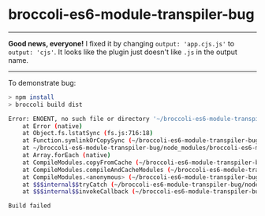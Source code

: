 broccoli-es6-module-transpiler-bug
==================================

----------------------

**Good news, everyone!** I fixed it by changing `output: 'app.cjs.js'` to `output: 'cjs'`. It looks like the plugin just doesn't like `.js` in the output name.

----------------------

To demonstrate bug:

```bash
> npm install
> broccoli build dist

Error: ENOENT, no such file or directory '~/broccoli-es6-module-transpiler-bug/tmp/compile_modules-tmp_cache_dir-jbRvJdUD.tmp/0/app.cjs.js.map'
    at Error (native)
    at Object.fs.lstatSync (fs.js:716:18)
    at Function.symlinkOrCopySync (~/broccoli-es6-module-transpiler-bug/node_modules/broccoli-es6-module-transpiler/node_modules/symlink-or-copy/index.js:19:12)
    at ~/broccoli-es6-module-transpiler-bug/node_modules/broccoli-es6-module-transpiler/index.js:252:23
    at Array.forEach (native)
    at CompileModules.copyFromCache (~/broccoli-es6-module-transpiler-bug/node_modules/broccoli-es6-module-transpiler/index.js:247:28)
    at CompileModules.compileAndCacheModules (~/broccoli-es6-module-transpiler-bug/node_modules/broccoli-es6-module-transpiler/index.js:240:14)
    at CompileModules.<anonymous> (~/broccoli-es6-module-transpiler-bug/node_modules/broccoli-es6-module-transpiler/index.js:150:14)
    at $$$internal$$tryCatch (~/broccoli-es6-module-transpiler-bug/node_modules/broccoli/node_modules/rsvp/dist/rsvp.js:470:16)
    at $$$internal$$invokeCallback (~/broccoli-es6-module-transpiler-bug/node_modules/broccoli/node_modules/rsvp/dist/rsvp.js:482:17)

Build failed
```

